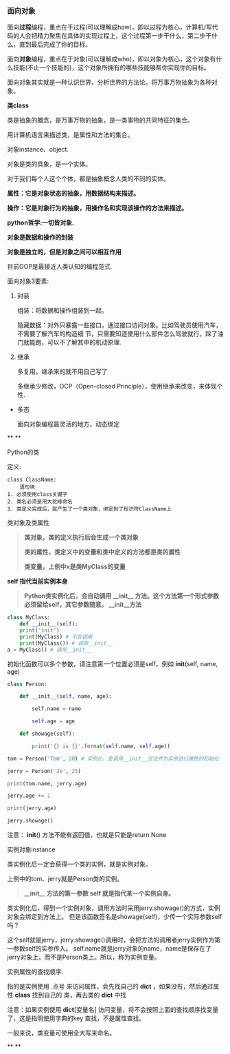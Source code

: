 ### 面向对象

面向**过程**编程，重点在于过程(可以理解成how)，即以过程为核心，计算机/写代码的人会把精力聚焦在具体的实现过程上，这个过程第一步干什么，第二步干什么，直到最后完成了你的目标。

面向**对象**编程，重点在于对象(可以理解成who)，即以对象为核心，这个对象有什么技能(不止一个技能的)，这个对象所拥有的哪些技能够帮你实现你的目标。

面向对象其实就是一种认识世界、分析世界的方法论。将万事万物抽象为各种对象。

**类class**

类是抽象的概念，是万事万物的抽象，是一类事物的共同特征的集合。

用计算机语言来描述类，是属性和方法的集合。

对象instance、object.

对象是类的具象，是一个实体。

对于我们每个人这个个体，都是抽象概念人类的不同的实体。

**属性：它是对象状态的抽象，用数据结构来描述。**

**操作：它是对象行为的抽象，用操作名和实现该操作的方法来描述。**



**python哲学:一切皆对象.**

**对象是数据和操作的封装**

**对象是独立的，但是对象之间可以相互作用**

目前OOP是最接近人类认知的编程范式.

面向对象3要素:

1. 封装

   组装：将数据和操作组装到一起。

   隐藏数据：对外只暴露一些接口，通过接口访问对象。比如驾驶员使用汽车，不需要了解汽车的构造细 节，只需要知道使用什么部件怎么驾驶就行，踩了油门就能跑，可以不了解其中的机动原理.

2. 继承

   多复用，继承来的就不用自己写了

   多继承少修改，OCP（Open-closed Principle），使用继承来改变，来体现个性.

- 多态

  面向对象编程最灵活的地方，动态绑定

** **

Python的类

定义:

```
class ClassName:
	语句块
1. 必须使用class关键字
2. 类名必须是用大驼峰命名
3. 类定义完成后，就产生了一个类对象，绑定到了标识符ClassName上
```

类对象及类属性

> **类对象，类的定义执行后会生成一个类对象**
>
> **类的属性，类定义中的变量和类中定义的方法都是类的属性**
>
> **类变量，上例中x是类MyClass的变量**

**self 指代当前实例本身**

> **Python类实例化后，会自动调用 \_\_init\_\_ 方法。这个方法第一个形式参数必须留给self，其它参数随意。 \_\_init\_\_方法**

```python
class MyClass:
	def __init__(self):
	print('init')
	print(MyClass) # 不会调用
	print(MyClass()) # 调用__init__
a = MyClass() # 调用__init__
```



初始化函数可以多个参数，请注意第一个位置必须是self，例如 __init__(self, name, age)

```python
class Person:

	def __init__(self, name, age):

		self.name = name

		self.age = age

	def showage(self):

		print('{} is {}'.format(self.name, self.age))

tom = Person('Tom', 20) # 实例化，会调用__init__方法并为实例进行属性的初始化

jerry = Person('Je', 25)

print(tom.name, jerry.age)

jerry.age += 1

print(jerry.age)

jerry.showage()
```

注意： __init__() 方法不能有返回值，也就是只能是return None

实例对象instance

类实例化后一定会获得一个类的实例，就是实例对象。

上例中的tom、jerry就是Person类的实例。

> **\_\_init\_\_ 方法的第一参数 self 就是指代某一个实例自身。**

类实例化后，得到一个实例对象，调用方法时采用jerry.showage()的方式，实例对象会绑定到方法上。 但是该函数签名是showage(self)，少传一个实际参数self吗？

这个self就是jerry，jerry.showage()调用时，会把方法的调用者jerry实例作为第一参数self的实参传入。 self.name就是jerry对象的name，name是保存在了jerry对象上，而不是Person类上。所以，称为实例变量。

实例属性的查找顺序:

指的是实例使用 .点号 来访问属性，会先找自己的 __dict__ ，如果没有，然后通过属性 __class__ 找到自己的 类，再去类的 __dict__ 中找

注意：如果实例使用 __dict__[变量名] 访问变量，将不会按照上面的查找顺序找变量了，这是指明使用字典的key 查找，不是属性查找。

一般来说，类变量可使用全大写来命名。

** **
